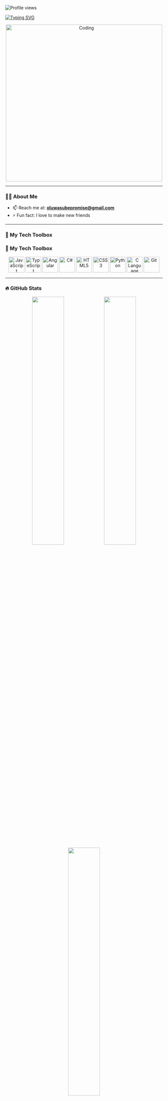 <!-- Profile Views Badge -->
<p align="left">
  <img src="https://komarev.com/ghpvc/?username=oluwasube&label=Profile%20Views&color=0e75b6&style=flat-square" alt="Profile views" />
</p>

<!-- Typing Intro -->
[![Typing SVG](https://readme-typing-svg.herokuapp.com?font=Fira+Code&duration=4000&color=58A6FF&vCenter=true&multiline=true&lines=Hi+there!+👋;I+am+Oluwasube%2C+a+Software+Engineer;I+build+ideas+into+products+💡)](https://git.io/typing-svg)



<!-- Coding Animation -->
<div align="center">
  <img src="https://cdn.dribbble.com/users/730703/screenshots/6581243/avento.gif" alt="Coding" width="500"/>
</div>

---

### 👨‍💻 About Me

- 📫 Reach me at: **oluwasubepromise@gmail.com**
- ⚡ Fun fact: I love to make new friends

---

### 🧰 My Tech Toolbox

### 🧰 My Tech Toolbox

<p align="center">
  <img src="https://cdn.jsdelivr.net/gh/devicons/devicon/icons/javascript/javascript-original.svg" width="50" height="50" title="JavaScript" />
  <img src="https://cdn.jsdelivr.net/gh/devicons/devicon/icons/typescript/typescript-original.svg" width="50" height="50" title="TypeScript" />
  <img src="https://cdn.jsdelivr.net/gh/devicons/devicon/icons/angularjs/angularjs-original.svg" width="50" height="50" title="Angular" />
  <img src="https://cdn.jsdelivr.net/gh/devicons/devicon/icons/csharp/csharp-original.svg" width="50" height="50" title="C#" />
  <img src="https://cdn.jsdelivr.net/gh/devicons/devicon/icons/html5/html5-original.svg" width="50" height="50" title="HTML5" />
  <img src="https://cdn.jsdelivr.net/gh/devicons/devicon/icons/css3/css3-original.svg" width="50" height="50" title="CSS3" />
  <img src="https://cdn.jsdelivr.net/gh/devicons/devicon/icons/python/python-original.svg" width="50" height="50" title="Python" />
  <img src="https://cdn.jsdelivr.net/gh/devicons/devicon/icons/c/c-original.svg" width="50" height="50" title="C Language" />
  <img src="https://cdn.jsdelivr.net/gh/devicons/devicon/icons/git/git-original.svg" width="50" height="50" title="Git" />
</p>


---

### 🔥 GitHub Stats

<div align="center">
  <img src="https://github-readme-stats.vercel.app/api?username=oluwasube&show_icons=true&theme=radical&hide_border=true" width="45%" />
  <img src="https://streak-stats.demolab.com?user=oluwasube&theme=radical&hide_border=true" width="45%" />
</div>

<div align="center">
  <img src="https://github-readme-stats.vercel.app/api/top-langs/?username=oluwasube&layout=compact&theme=radical&hide_border=true" width="45%" />
</div>



### 📌 Summary Cards

<p align="center">
  <img src="https://github-profile-summary-cards.vercel.app/api/cards/profile-details?username=oluwasube&theme=radical" />
  <img src="https://github-profile-summary-cards.vercel.app/api/cards/repos-per-language?username=oluwasube&theme=radical" />
  <img src="https://github-profile-summary-cards.vercel.app/api/cards/productive-time?username=oluwasube&theme=radical&utcOffset=+1" />
</p>


---

<!-- Footer -->
<!--
**oluwasube/oluwasube** is a ✨ _special_ ✨ repository because its `README.md` (this file) appears on your GitHub profile.
-->
